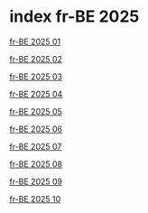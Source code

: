 # index fr-BE 2025

<a href="./01">fr-BE 2025 01</a>

<a href="./02">fr-BE 2025 02</a>

<a href="./03">fr-BE 2025 03</a>

<a href="./04">fr-BE 2025 04</a>

<a href="./05">fr-BE 2025 05</a>

<a href="./06">fr-BE 2025 06</a>

<a href="./07">fr-BE 2025 07</a>

<a href="./08">fr-BE 2025 08</a>

<a href="./09">fr-BE 2025 09</a>

<a href="./10">fr-BE 2025 10</a>
